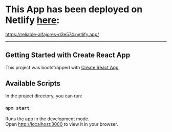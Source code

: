 # This App has been deployed on Netlify [here]('https://reliable-alfajores-d3e574.netlify.app/'):
https://reliable-alfajores-d3e574.netlify.app/


--------------------------
## Getting Started with Create React App

This project was bootstrapped with [Create React App](https://github.com/facebook/create-react-app).

## Available Scripts

In the project directory, you can run:

### `npm start`

Runs the app in the development mode.\
Open [http://localhost:3000](http://localhost:3000) to view it in your browser.



